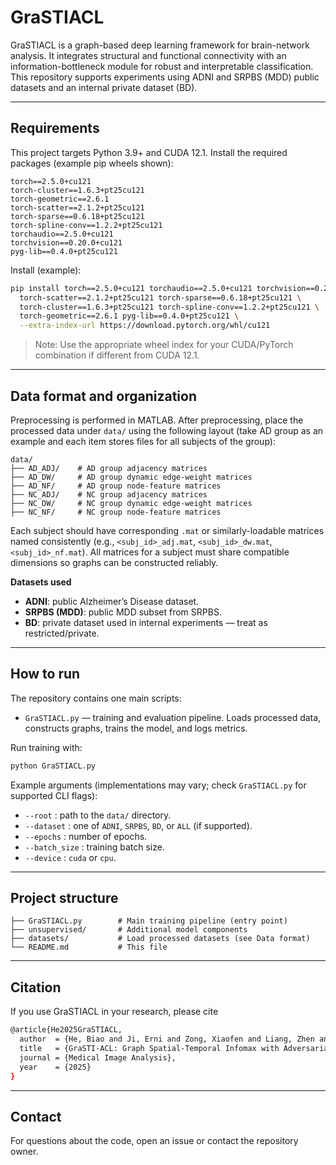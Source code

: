 # GraSTIACL

GraSTIACL is a graph-based deep learning framework for brain-network analysis. It integrates structural and functional connectivity with an information-bottleneck module for robust and interpretable classification. This repository supports experiments using ADNI and SRPBS (MDD) public datasets and an internal private dataset (BD).

---

## Requirements

This project targets Python 3.9+ and CUDA 12.1. Install the required packages (example pip wheels shown):

```
torch==2.5.0+cu121
torch-cluster==1.6.3+pt25cu121
torch-geometric==2.6.1
torch-scatter==2.1.2+pt25cu121
torch-sparse==0.6.18+pt25cu121
torch-spline-conv==1.2.2+pt25cu121
torchaudio==2.5.0+cu121
torchvision==0.20.0+cu121
pyg-lib==0.4.0+pt25cu121
```

Install (example):

```bash
pip install torch==2.5.0+cu121 torchaudio==2.5.0+cu121 torchvision==0.20.0+cu121 \
  torch-scatter==2.1.2+pt25cu121 torch-sparse==0.6.18+pt25cu121 \
  torch-cluster==1.6.3+pt25cu121 torch-spline-conv==1.2.2+pt25cu121 \
  torch-geometric==2.6.1 pyg-lib==0.4.0+pt25cu121 \
  --extra-index-url https://download.pytorch.org/whl/cu121
```

> Note: Use the appropriate wheel index for your CUDA/PyTorch combination if different from CUDA 12.1.

---

## Data format and organization

Preprocessing is performed in MATLAB. After preprocessing, place the processed data under `data/` using the following layout (take AD group as an example and each item stores files for all subjects of the group):

```
data/
├── AD_ADJ/    # AD group adjacency matrices
├── AD_DW/     # AD group dynamic edge-weight matrices
├── AD_NF/     # AD group node-feature matrices
├── NC_ADJ/    # NC group adjacency matrices
├── NC_DW/     # NC group dynamic edge-weight matrices
├── NC_NF/     # NC group node-feature matrices

```

Each subject should have corresponding `.mat` or similarly-loadable matrices named consistently (e.g., `<subj_id>_adj.mat`, `<subj_id>_dw.mat`, `<subj_id>_nf.mat`). All matrices for a subject must share compatible dimensions so graphs can be constructed reliably.

**Datasets used**

- **ADNI**: public Alzheimer’s Disease dataset.
- **SRPBS (MDD)**: public MDD subset from SRPBS.
- **BD**: private dataset used in internal experiments — treat as restricted/private.

---

## How to run

The repository contains one main scripts:

- `GraSTIACL.py` — training and evaluation pipeline. Loads processed data, constructs graphs, trains the model, and logs metrics.

Run training with:

```bash
python GraSTIACL.py
```

Example arguments (implementations may vary; check `GraSTIACL.py` for supported CLI flags):

- `--root` : path to the `data/` directory.
- `--dataset` : one of `ADNI`, `SRPBS`, `BD`, or `ALL` (if supported).
- `--epochs` : number of epochs.
- `--batch_size` : training batch size.
- `--device` : `cuda` or `cpu`.

---

## Project structure

```
├── GraSTIACL.py        # Main training pipeline (entry point)
├── unsupervised/       # Additional model components
├── datasets/           # Load processed datasets (see Data format)
└── README.md           # This file
```

---

## Citation

If you use GraSTIACL in your research, please cite
```bash
@article{He2025GraSTIACL,
  author  = {He, Biao and Ji, Erni and Zong, Xiaofen and Liang, Zhen and Huang, Gan and Zhang, Li},
  title   = {GraSTI-ACL: Graph Spatial-Temporal Infomax with Adversarial Contrastive Learning for Brain Disorders Diagnosis Based on Resting-State fMRI},
  journal = {Medical Image Analysis},
  year    = {2025}
}
```

---

## Contact

For questions about the code, open an issue or contact the repository owner.


